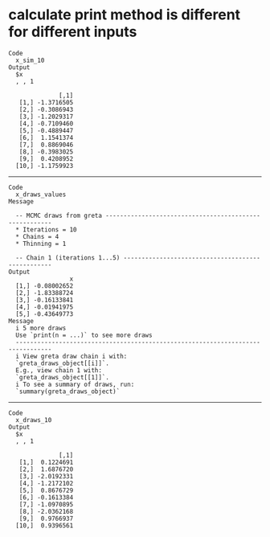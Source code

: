 # calculate print method is different for different inputs

    Code
      x_sim_10
    Output
      $x
      , , 1
      
                  [,1]
       [1,] -1.3716505
       [2,] -0.3086943
       [3,] -1.2029317
       [4,] -0.7109460
       [5,] -0.4889447
       [6,]  1.1541374
       [7,]  0.8869046
       [8,] -0.3983025
       [9,]  0.4208952
      [10,] -1.1759923
      
      

---

    Code
      x_draws_values
    Message
      
      -- MCMC draws from greta -------------------------------------------------------
      * Iterations = 10
      * Chains = 4
      * Thinning = 1
      
      -- Chain 1 (iterations 1...5) --------------------------------------------------
    Output
                     x
      [1,] -0.08002652
      [2,] -1.83388724
      [3,] -0.16133841
      [4,] -0.01941975
      [5,] -0.43649773
    Message
      i 5 more draws
      Use `print(n = ...)` to see more draws
      --------------------------------------------------------------------------------
      i View greta draw chain i with:
      `greta_draws_object[[i]]`. 
      E.g., view chain 1 with: 
      `greta_draws_object[[1]]`.
      i To see a summary of draws, run:
      `summary(greta_draws_object)`

---

    Code
      x_draws_10
    Output
      $x
      , , 1
      
                  [,1]
       [1,]  0.1224691
       [2,]  1.6876720
       [3,] -2.0192331
       [4,] -1.2172102
       [5,]  0.8676729
       [6,] -0.1613384
       [7,] -1.0970895
       [8,] -2.0362168
       [9,]  0.9766937
      [10,]  0.9396561
      
      

